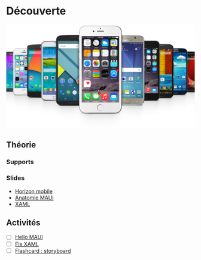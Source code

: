 # Découverte
![mobile.png](assets/mobile.png)

## Théorie

### Supports

### Slides
- [Horizon mobile](../slides/intro/335-01-horizon-mobile.pptx)
- [Anatomie MAUI](../slides/intro/335-02-anatomie-maui.pptx)
- [XAML](../slides/intro/335-03-XAML.pptx)

## Activités

- [ ] [Hello MAUI](https://labs.section-inf.ch/codelabs/mobile-hello/index.html?index=..%2F..ict#4)
- [ ] [Fix XAML](https://eduvaud-my.sharepoint.com/:b:/r/personal/jonathan_melly_eduvaud_ch/Documents/02-jmy/01-enseignement/Ict/335-AppMobile/b-UnitesEnseignement/01-HelloMaui/activite02-BadXaml-Instructions.pdf?csf=1&web=1&e=iWNxMG)
- [ ] [Flashcard : storyboard]()